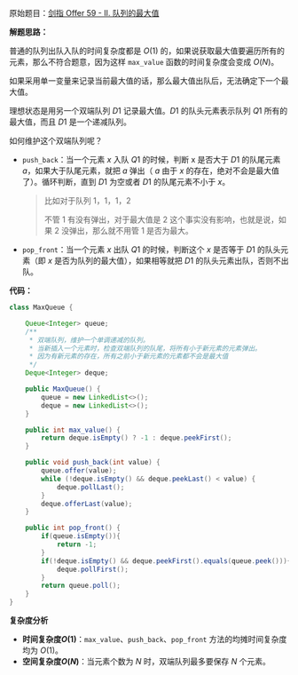 原始题目：[剑指 Offer 59 - II. 队列的最大值](https://leetcode-cn.com/problems/dui-lie-de-zui-da-zhi-lcof/)

**解题思路：**

普通的队列出队入队的时间复杂度都是 $O(1)$ 的，如果说获取最大值要遍历所有的元素，那么不符合题意，因为这样 `max_value` 函数的时间复杂度会变成 $O(N)$。

如果采用单一变量来记录当前最大值的话，那么最大值出队后，无法确定下一个最大值。

理想状态是用另一个双端队列 $D1$ 记录最大值。$D1$ 的队头元素表示队列 $Q1$ 所有的最大值，而且 $D1$ 是一个递减队列。

如何维护这个双端队列呢？

- `push_back`：当一个元素 $x$ 入队 $Q1$ 的时候，判断 x 是否大于 $D1$ 的队尾元素 $a$，如果大于队尾元素，就把 $a$ 弹出（ $a$ 由于 $x$ 的存在，绝对不会是最大值了）。循环判断，直到 $D1$ 为空或者 $D1$ 的队尾元素不小于 $x$。

  >比如对于队列 $1$，$1$，$1$，$2$
  >
  >不管 $1$ 有没有弹出，对于最大值是 $2$ 这个事实没有影响，也就是说，如果 $2$ 没弹出，那么就不用管 $1$ 是否为最大。

- `pop_front`：当一个元素 $x$ 出队 $Q1$ 的时候，判断这个 $x$ 是否等于 $D1$ 的队头元素（即 $x$ 是否为队列的最大值），如果相等就把 $D1$ 的队头元素出队，否则不出队。

**代码：**

```java
class MaxQueue {

    Queue<Integer> queue;
    /**
     * 双端队列，维护一个单调递减的队列。
     * 当新插入一个元素时，检查双端队列的队尾，将所有小于新元素的元素弹出。
     * 因为有新元素的存在，所有之前小于新元素的元素都不会是最大值
     */
    Deque<Integer> deque;

    public MaxQueue() {
        queue = new LinkedList<>();
        deque = new LinkedList<>();
    }

    public int max_value() {
        return deque.isEmpty() ? -1 : deque.peekFirst();
    }

    public void push_back(int value) {
        queue.offer(value);
        while (!deque.isEmpty() && deque.peekLast() < value) {
            deque.pollLast();
        }
        deque.offerLast(value);
    }

    public int pop_front() {
        if(queue.isEmpty()){
            return -1;
        }
        if(!deque.isEmpty() && deque.peekFirst().equals(queue.peek())){
            deque.pollFirst();
        }
        return queue.poll();
    }
}
```

**复杂度分析**

- **时间复杂度$O(1)$**：`max_value`、`push_back`、`pop_front` 方法的均摊时间复杂度均为 $O(1)$。
- **空间复杂度$O(N)$**：当元素个数为 $N$ 时，双端队列最多要保存 $N$ 个元素。